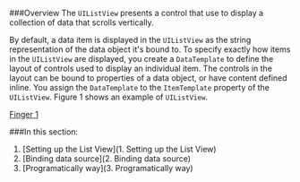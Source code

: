 ###Overview
The `UIListView` presents a control that use to display a collection of data that scrolls vertically.

By default, a data item is displayed in the `UIListView` as the string representation of the data object it's bound to. To specify exactly how items in the `UIListView` are displayed, you create a `DataTemplate` to define the layout of controls used to display an individual item. The controls in the layout can be bound to properties of a data object, or have content defined inline. You assign the `DataTemplate` to the `ItemTemplate` property of the `UIListView`. Figure 1 shows an example of `UIListView`.

[Finger 1]()

###In this section:
1. [Setting up the List View](1. Setting up the List View)
2. [Binding data source](2. Binding data source)
3. [Programatically way](3. Programatically way)
